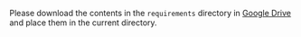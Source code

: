Please download the contents in the `requirements` directory in [Google Drive](https://drive.google.com/drive/folders/1uWcz-SB0SigH7W3lgadXKSYlGLwhavS0?usp=sharing) and place them in the current directory.
